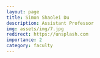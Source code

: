 ```yaml
---
layout: page
title: Simon Shaolei Du
description: Assistant Professor
img: assets/img/7.jpg
redirect: https://unsplash.com
importance: 2
category: faculty
---
```

